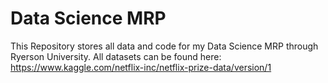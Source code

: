 # Data Science MRP
This Repository stores all data and code for my Data Science MRP through Ryerson University.  All datasets can be found here: https://www.kaggle.com/netflix-inc/netflix-prize-data/version/1
